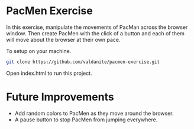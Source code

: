 # PacMen Exercise

In this exercise, manipulate the movements of PacMan across the browser window. Then create PacMen with the click of a button and each of them will move about the browser at their own pace.

To setup on your machine.

```sh
git clone https://github.com/valdanite/pacmen-exercise.git
```

Open index.html to run this project.

# Future Improvements
* Add random colors to PacMen as they move around the browser.
* A pause button to stop PacMen from jumping everywhere.
